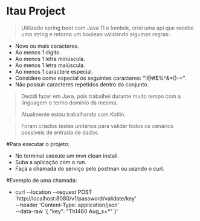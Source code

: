 # Itau Project
> Utilizado spring boot com Java 11 e lombok, 
> criei uma api que recebe uma string e retorna um boolean 
> validando algumas regras:

* Nove ou mais caracteres.
* Ao menos 1 dígito.
* Ao menos 1 letra minúscula.
* Ao menos 1 letra maiúscula.
* Ao menos 1 caractere especial.
* Considere como especial os seguintes caracteres: "!@#$%^&*()-+".
* Não possuir caracteres repetidos dentro do conjunto.

> Decidi fazer em Java, pois trabalhei durante muito tempo com a linguagem e 
> tenho domínio da mesma.
>
> Atualmente estou trabalhando com Kotlin.

> Foram criados testes unitários para validar todos os cenários possíveis de entrada de dados.

#Para executar o projeto:
* No terminal exexute um mvn clean install.
* Suba a aplicação com o run.
* Faça a chamada do serviço pelo postman ou usando o curl.

#Exemplo de uma chamada:

* curl --location --request POST 'http://localhost:8080/v1/password/validate/key' \
--header 'Content-Type: application/json' \
--data-raw '{
"key": "Th1460 Aug_s+*"
}'
